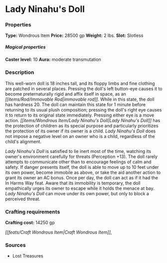﻿---
Title: "Lady Ninahu's Doll"
Type: "Wondrous Item"
Price: "28500 gp"
Weight: "2 lbs."
Slot: "Slotless"
Caster level: "10"
Aura: "moderate transmutation"
Description: |
  "This well-worn doll is 18 inches tall, and its floppy limbs and fine clothing are patched in several places. Pressing the doll's left button-eye causes it to become preternaturally rigid and affix itself in space, as an _immovable rod_. While in this state, the doll has hardness 20. The doll can maintain this state for 1 minute before returning to its usual plush composition; pressing the doll's right eye causes it to return to its original state immediately. Pressing either eye is a move action. _Lady Ninahu's Doll_ has the protection of children as its special purpose and particularly prioritizes the protection of its owner if its owner is a child. _Lady Ninahu's Doll_ does not impose a negative level on an owner who is a child, regardless of the child's alignment.
  _Lady Ninahu's Doll_ is satisfied to lie inert most of the time, watching its owner's environment carefully for threats (Perception +13). The doll rarely attempts to communicate other than to encourage feelings of calm and safety. If danger presents itself, the doll is able to move up to 10 feet under its own power, become immobile as above, or take the aid another action to grant its owner an AC bonus. Once per day, the doll can act as if it had the In Harms Way feat. Aware that its immobility is temporary, the doll empathically urges its owner to escape while it holds the menace at bay. _Lady Ninahu's Doll_ can move under its own power, but only to block a perceived threat."
Crafting cost: "14250 gp"
Sources: "['Lost Treasures']"
---

# Lady Ninahu's Doll

### Properties

**Type:** Wondrous Item **Price:** 28500 gp **Weight:** 2 lbs. **Slot:** Slotless

##### Magical properties

**Caster level:** 10 **Aura:** moderate transmutation

### Description

This well-worn doll is 18 inches tall, and its floppy limbs and fine clothing are patched in several places. Pressing the doll's left button-eye causes it to become preternaturally rigid and affix itself in space, as an _[[items/Rod/Immovable Rod|immovable rod]]_. While in this state, the doll has hardness 20. The doll can maintain this state for 1 minute before returning to its usual plush composition; pressing the doll's right eye causes it to return to its original state immediately. Pressing either eye is a move action. _[[items/Wondrous Item/Lady Ninahu's Doll|Lady Ninahu's Doll]]_ has the protection of children as its special purpose and particularly prioritizes the protection of its owner if its owner is a child. _Lady Ninahu's Doll_ does not impose a negative level on an owner who is a child, regardless of the child's alignment.

_Lady Ninahu's Doll_ is satisfied to lie inert most of the time, watching its owner's environment carefully for threats (Perception +13). The doll rarely attempts to communicate other than to encourage feelings of calm and safety. If danger presents itself, the doll is able to move up to 10 feet under its own power, become immobile as above, or take the aid another action to grant its owner an AC bonus. Once per day, the doll can act as if it had the In Harms Way feat. Aware that its immobility is temporary, the doll empathically urges its owner to escape while it holds the menace at bay. _Lady Ninahu's Doll_ can move under its own power, but only to block a perceived threat.

### Crafting requirements

**Crafting cost:** 14250 gp

_[[feats/Craft Wondrous Item|Craft Wondrous Item]]_,

### Sources

* Lost Treasures